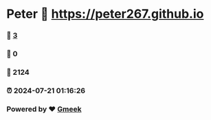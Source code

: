 # Peter :link: https://peter267.github.io 
### :page_facing_up: [3](https://peter267.github.io/tag.html) 
### :speech_balloon: 0 
### :hibiscus: 2124 
### :alarm_clock: 2024-07-21 01:16:26 
### Powered by :heart: [Gmeek](https://github.com/Meekdai/Gmeek)
